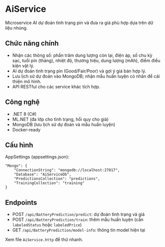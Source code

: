 # AiService

Microservice AI dự đoán tình trạng pin và đưa ra giá phù hợp dựa trên dữ liệu nhúng.

## Chức năng chính
- Nhận các thông số: phần trăm dung lượng còn lại, điện áp, số chu kỳ sạc, tuổi pin (tháng), nhiệt độ, thương hiệu, dung lượng (mAh), điểm điều kiện vật lý.
- AI dự đoán tình trạng pin (Good/Fair/Poor) và gợi ý giá bán hợp lý.
- Lưu lịch sử dự đoán vào MongoDB; nhận mẫu huấn luyện có nhãn để cải thiện mô hình.
- API RESTful cho các service khác tích hợp.

## Công nghệ
- .NET 8 (C#)
- ML.NET (đa lớp cho tình trạng, hồi quy cho giá)
- MongoDB (lưu lịch sử dự đoán và mẫu huấn luyện)
- Docker-ready

## Cấu hình
AppSettings (appsettings.json):
```
"Mongo": {
	"ConnectionString": "mongodb://localhost:27017",
	"Database": "AiServiceDb",
	"PredictionsCollection": "predictions",
	"TrainingCollection": "training"
}
```

## Endpoints
- POST `/api/BatteryPrediction/predict`: dự đoán tình trạng và giá
- POST `/api/BatteryPrediction/train`: thêm mẫu huấn luyện (cần `labeledStatus` hoặc `labeledPrice`)
- GET `/api/BatteryPrediction/model-info`: thông tin model hiện tại

Xem file `AiService.http` để thử nhanh.